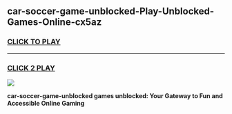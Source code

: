 
## car-soccer-game-unblocked-Play-Unblocked-Games-Online-cx5az
<h3>
<a href="https://premium76.site?title=car-soccer-game-unblocked&ref=24A">CLICK TO PLAY</a></h3>
<hr>

<h3>
<a href="https://premium76.site?title=car-soccer-game-unblocked&ref=24A">CLICK 2 PLAY</a>
  
</h3>

<a href="https://premium76.site?title=car-soccer-game-unblocked&ref=24A"><img src="https://clearcache.store/games.png"></a>


**car-soccer-game-unblocked games unblocked: Your Gateway to Fun and Accessible Online Gaming**
